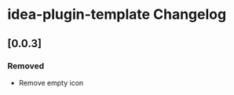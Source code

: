 <!-- Keep a Changelog guide -> https://keepachangelog.com -->

# idea-plugin-template Changelog

## [0.0.3]

### Removed

- Remove empty icon
